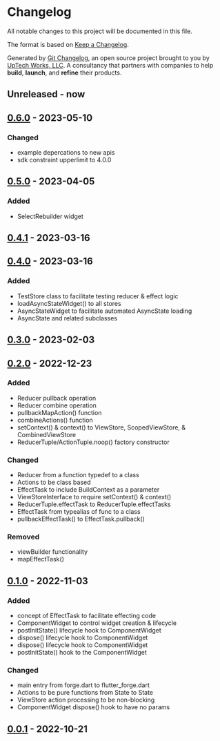 # Changelog

All notable changes to this project will be documented in this file.

The format is based on [Keep a Changelog](https://keepachangelog.com/en/1.0.0/).

Generated by [Git Changelog](https://github.com/uptech/git-cl), an open source project brought to you by [UpTech Works, LLC](https://upte.ch). A consultancy that partners with companies to help **build**, **launch**, and **refine** their products.


## Unreleased - now


## [0.6.0] - 2023-05-10

### Changed
- example depercations to new apis
- sdk constraint upperlimit to 4.0.0


## [0.5.0] - 2023-04-05

### Added
- SelectRebuilder widget


## [0.4.1] - 2023-03-16


## [0.4.0] - 2023-03-16

### Added
- TestStore class to facilitate testing reducer & effect logic
- loadAsyncStateWidget() to all stores
- AsyncStateWidget to facilitate automated AsyncState loading
- AsyncState and related subclasses


## [0.3.0] - 2023-02-03


## [0.2.0] - 2022-12-23

### Added
- Reducer pullback operation
- Reducer combine operation
- pullbackMapAction() function
- combineActions() function
- setContext() & context() to ViewStore, ScopedViewStore, & CombinedViewStore
- ReducerTuple/ActionTuple.noop() factory constructor

### Changed
- Reducer from a function typedef to a class
- Actions to be class based
- EffectTask to include BuildContext as a parameter
- ViewStoreInterface to require setContext() & context()
- ReducerTuple.effectTask to ReducerTuple.effectTasks
- EffectTask from typealias of func to a class
- pullbackEffectTask() to EffectTask.pullback()

### Removed
- viewBuilder functionality
- mapEffectTask()


## [0.1.0] - 2022-11-03

### Added
- concept of EffectTask to facilitate effecting code
- ComponentWidget to control widget creation & lifecycle
- postInitState() lifecycle hook to ComponentWidget
- dispose() lifecycle hook to ComponentWidget
- dispose() lifecycle hook to ComponentWidget
- postInitState() hook to the ComponentWidget

### Changed
- main entry from forge.dart to flutter_forge.dart
- Actions to be pure functions from State to State
- ViewStore action processing to be non-blocking
- ComponentWidget dispose() hook to have no params


## [0.0.1] - 2022-10-21

[0.6.0]: https://github.com/uptech/flutter_forge/compare/de3a1da...71a5828
[0.5.0]: https://github.com/uptech/flutter_forge/compare/01d81ca...de3a1da
[0.4.1]: https://github.com/uptech/flutter_forge/compare/dbd3e1c...01d81ca
[0.4.0]: https://github.com/uptech/flutter_forge/compare/e45baf2...dbd3e1c
[0.3.0]: https://github.com/uptech/flutter_forge/compare/9c88e51...e45baf2
[0.2.0]: https://github.com/uptech/flutter_forge/compare/830938d...9c88e51
[0.1.0]: https://github.com/uptech/flutter_forge/compare/87cc218...830938d
[0.0.1]: https://github.com/uptech/flutter_forge/compare/fbfe9cf...87cc218
